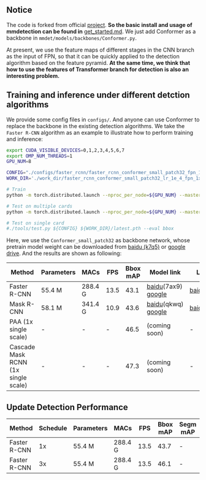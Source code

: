 ## Notice
The code is forked from official [project](https://github.com/open-mmlab/mmdetection). **So the basic install and usage of mmdetection can be found in** [get_started.md](https://github.com/open-mmlab/mmdetection/blob/master/docs/get_started.md). We just add Conformer as a backbone in `mmdet/models/backbones/Conformer.py`.

At present, we use the feature maps of different stages in the CNN branch as the input of FPN, so that it can be quickly applied to the detection algorithm based on the feature pyramid. **At the same time, we think that how to use the features of Transformer branch for detection is also an interesting problem.**

## Training and inference under different detction algorithms
We provide some config files in `configs/`. And anyone can use Conformer to replace the backbone in the existing detection algorithms. We take the `Faster R-CNN` algorithm as an example to illustrate how to perform training and inference:

```bash
export CUDA_VISIBLE_DEVICES=0,1,2,3,4,5,6,7
export OMP_NUM_THREADS=1
GPU_NUM=8

CONFIG="./configs/faster_rcnn/faster_rcnn_conformer_small_patch32_fpn_1x_coco.py"
WORK_DIR='./work_dir/faster_rcnn_conformer_small_patch32_lr_1e_4_fpn_1x_coco_1344_800'

# Train
python -m torch.distributed.launch --nproc_per_node=${GPU_NUM} --master_port=50040 --use_env ./tools/train.py ${CONFIG} --work-dir ${WORK_DIR} --gpus ${GPU_NUM}  --launcher pytorch --cfg-options model.pretrained='./pretrain_models/Conformer_small_patch32.pth' model.backbone.patch_size=32

# Test on multiple cards
python -m torch.distributed.launch --nproc_per_node=${GPU_NUM} --master_port=50040 --use_env ./tools/test.py ${CONFIG} ${WORK_DIR}/latest.pth --launcher pytorch  --eval bbox

# Test on single card
#./tools/test.py ${CONFIG} ${WORK_DIR}/latest.pth --eval bbox
```

Here, we use the `Conformer_small_patch32` as backbone network, whose pretrain model weight can be downloaded from [baidu (k7q5)](https://pan.baidu.com/s/1pum_kOOwQYn404ZeGzjMlg) or [google drive](https://drive.google.com/file/d/1UrvRg2hnXsie_z_y39Xavdts4qfrwZ1E/view?usp=sharing). And the results are shown as following:

| Method        | Parameters | MACs   | FPS | Bbox mAP | Model link | Log link |
| ------------ | ---------- | ------ | ------ | --------- | ---- |---- |
| Faster R-CNN | 55.4 M     | 288.4 G | 13.5 | 43.1    | [baidu](https://pan.baidu.com/s/1lkZy_FTLeCRg3rVH8dOKOA)(7ax9) [google](https://drive.google.com/drive/folders/1gCvcW3Zhqq8KK5GnAr9So7-5uJwnrZcA?usp=sharing) | [baidu](https://pan.baidu.com/s/10HTtS8FozMSYfHJv8L2H5w)(ymv4)|
| Mask R-CNN | 58.1 M     | 341.4 G | 10.9 | 43.6   | [baidu](https://pan.baidu.com/s/1wqvhbq4ePAPIZFqE0aCWEQ)(qkwq) [google](https://drive.google.com/drive/folders/1mjoReWPoBSMUIjBQE5VlhQf0XZ2sE7J-?usp=sharing)|[baidu](https://pan.baidu.com/s/1lSq7hMTSA8fN7WNXTZqp7g)(gh2v)|
|PAA (1x single scale)| - | - | - | 46.5 | (coming soon) | -|
|Cascade Mask RCNN (1x single scale)| - | - | - | 47.3 | (coming soon) | -|

## Update Detection Performance

| Method        | Schedule | Parameters | MACs   | FPS | Bbox mAP | Segm mAP |
| ------------ | ----- | ----- | ------ | ------ | --------- | ---- |
Faster R-CNN | 1x | 55.4 M |   288.4 G | 13.5 | 43.7 | - |
Faster R-CNN | 3x | 55.4 M |   288.4 G | 13.5 | 46.1 | - |
